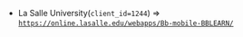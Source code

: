  - La Salle University(`client_id=1244`) => [`https://online.lasalle.edu/webapps/Bb-mobile-BBLEARN/`](https://online.lasalle.edu/webapps/Bb-mobile-BBLEARN/)
